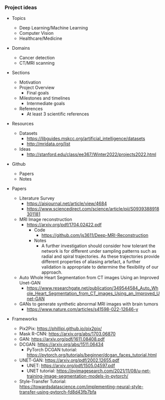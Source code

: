 ### Project ideas

- Topics
    - Deep Learning/Machine Learning
    - Computer Vision
    - Healthcare/Medicine

- Domains
  - Cancer detection
  - CT/MRI scanning

- Sections
  - Motivation
  - Project Overview
    - Final goals
  - Milestones and timelines
    - Intermediate goals
  - References
    - At least 3 scientific references

- Resources
    - Datasets
        - https://libguides.mskcc.org/artificial_intelligence/datasets
        - http://mridata.org/list
    - Ideas
      - http://stanford.edu/class/ee367/Winter2022/projects2022.html

- Github
  - Papers
  - Notes

- Papers
  - Literature Survey
    - https://aisjournal.net/article/view/4684
    - https://www.sciencedirect.com/science/article/pii/S0939388918301181
  - MRI Image reconstruction
    - https://arxiv.org/pdf/1704.02422.pdf
        - Code
            - https://github.com/js3611/Deep-MRI-Reconstruction
        - Notes
            - A further investigation should consider how tolerant the network is for different under sampling patterns such as radial and spiral trajectories. As these trajectories provide different properties of aliasing artefact, a further validation is appropriate to determine the flexibility of our approach.
  - Auto Whole Heart Segmentation from CT images Using an Improved Unet-GAN
    - https://www.researchgate.net/publication/349544584_Auto_Whole_Heart_Segmentation_from_CT_images_Using_an_Improved_Unet-GAN
  - GANs to generate synthetic abnormal MRI images with brain tumors
    - https://www.nature.com/articles/s41598-022-12646-y

- Frameworks
  - Pix2Pix:    https://phillipi.github.io/pix2pix/
  - Mask R-CNN: https://arxiv.org/abs/1703.06870
  - GAN:        https://arxiv.org/pdf/1611.08408.pdf
  - DCGAN:      https://arxiv.org/abs/1511.06434
    - PyTorch DCGAN tutorial: https://pytorch.org/tutorials/beginner/dcgan_faces_tutorial.html
  - UNET-GAN:   https://arxiv.org/pdf/2002.12655.pdf 
    - UNET:     https://arxiv.org/pdf/1505.04597.pdf
    - UNET tutorial: https://pyimagesearch.com/2021/11/08/u-net-training-image-segmentation-models-in-pytorch/
  - Style-Transfer Tutorial: https://towardsdatascience.com/implementing-neural-style-transfer-using-pytorch-fd8d43fb7bfa
